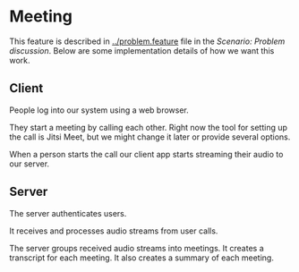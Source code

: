 # Meeting

This feature is described in [../problem.feature](../problem.feature) file in the *Scenario: Problem discussion*.
Below are some implementation details of how we want this work. 

## Client

People log into our system using a web browser.

They start a meeting by calling each other. 
Right now the tool for setting up the call is Jitsi Meet, 
but we might change it later or provide several options.

When a person starts the call our client app starts 
streaming their audio to our server.

## Server

The server authenticates users.

It receives and processes audio streams from user calls.

The server groups received audio streams into meetings. 
It creates a transcript for each meeting.
It also creates a summary of each meeting.
